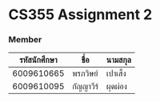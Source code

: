 # CS355 Assignment 2
### Member
| รหัสนักศึกษา | ชื่อ | นามสกุล |
| --- | ---| --- |
| 6009610665 | พรภวิษย์ | เปาเส็ง |
| 6009610095 | กัญญาวีร์ | ผุดผ่อง |
